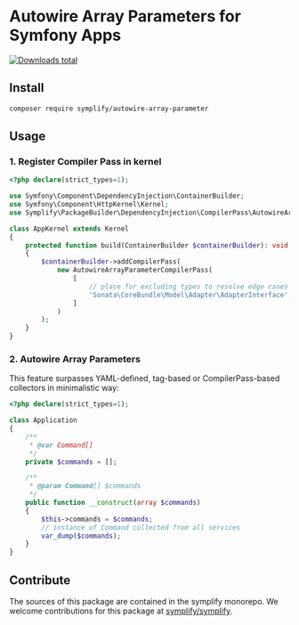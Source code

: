 # Autowire Array Parameters for Symfony Apps

[![Downloads total](https://img.shields.io/packagist/dt/symplify/autowire-array-parameter.svg?style=flat-square)](https://packagist.org/packages/symplify/autowire-array-parameter/stats)

## Install

```bash
composer require symplify/autowire-array-parameter
```

## Usage

### 1. Register Compiler Pass in kernel

```php
<?php declare(strict_types=1);

use Symfony\Component\DependencyInjection\ContainerBuilder;
use Symfony\Component\HttpKernel\Kernel;
use Symplify\PackageBuilder\DependencyInjection\CompilerPass\AutowireArrayParameterCompilerPass;

class AppKernel extends Kernel
{
    protected function build(ContainerBuilder $containerBuilder): void
    {
        $containerBuilder->addCompilerPass(
            new AutowireArrayParameterCompilerPass(
                [
                    // place for excluding types to resolve edge cases
                    'Sonata\CoreBundle\Model\Adapter\AdapterInterface',
                ]
            )
        );
    }
}
```

### 2. Autowire Array Parameters

This feature surpasses YAML-defined, tag-based or CompilerPass-based collectors in minimalistic way:

```php
<?php declare(strict_types=1);

class Application
{
    /**
     * @var Command[]
     */
    private $commands = [];

    /**
     * @param Command[] $commands
     */
    public function __construct(array $commands)
    {
        $this->commands = $commands;
        // instance of Command collected from all services
        var_dump($commands);
    }
}
```

## Contribute

The sources of this package are contained in the symplify monorepo. We welcome contributions for this package at [symplify/symplify](https://github.com/symplify/symplify).
